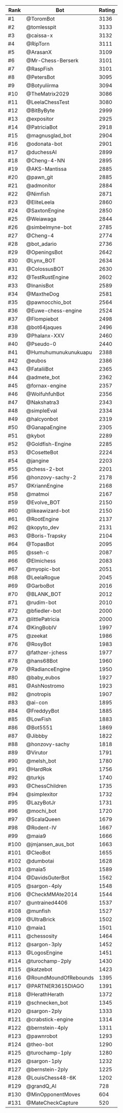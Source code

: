 Rank|Bot|Rating
---|---|---
#1|@ToromBot|3136
#2|@tomlesspit|3133
#3|@caissa-x|3132
#4|@RipTorn|3111
#5|@ArasanX|3109
#6|@Mr-Chess-Berserk|3101
#7|@RaspFish|3101
#8|@PetersBot|3095
#9|@Botyuliirma|3094
#10|@TheMatrix2029|3086
#11|@LeelaChessTest|3080
#12|@BitByByte|2999
#13|@expositor|2925
#14|@PatriciaBot|2918
#15|@magnusglad_bot|2904
#16|@odonata-bot|2901
#17|@duchessAI|2899
#18|@Cheng-4-NN|2895
#19|@AKS-Mantissa|2885
#20|@pawn_git|2885
#21|@admonitor|2884
#22|@Nimfish|2871
#23|@EliteLeela|2860
#24|@SaxtonEngine|2850
#25|@Weiawaga|2844
#26|@simbelmyne-bot|2785
#27|@Cheng-4|2774
#28|@bot_adario|2736
#29|@OpeningsBot|2642
#30|@Lynx_BOT|2634
#31|@ColossusBOT|2630
#32|@TestRustEngine|2602
#33|@InanisBot|2589
#34|@MaxtheDog|2581
#35|@pawnocchio_bot|2564
#36|@Euwe-chess-engine|2524
#37|@Flompiebot|2498
#38|@bot64jaques|2496
#39|@Phalanx-XXV|2460
#40|@Pseudo-0|2440
#41|@Humuhumunukunukuapu|2388
#42|@eubos|2386
#43|@FataliiBot|2365
#44|@admete_bot|2362
#45|@fornax-engine|2357
#46|@WolfuhfuhBot|2356
#47|@Nakshatra3|2343
#48|@simpleEval|2334
#49|@halcyonbot|2319
#50|@GanapaEngine|2305
#51|@kybot|2289
#52|@Goldfish-Engine|2285
#53|@CosetteBot|2224
#54|@jangine|2203
#55|@chess-2-bot|2201
#56|@honzovy-sachy-2|2178
#57|@KriannEngine|2168
#58|@matmoi|2167
#59|@Evolve_BOT|2150
#60|@likeawizard-bot|2150
#61|@RootEngine|2137
#62|@kopyto_dev|2131
#63|@Boris-Trapsky|2104
#64|@TopasBot|2095
#65|@sseh-c|2087
#66|@Elmichess|2083
#67|@myopic-bot|2051
#68|@LeelaRogue|2045
#69|@GarboBot|2016
#70|@BLANK_BOT|2012
#71|@rudim-bot|2010
#72|@bfiedler-bot|2000
#73|@littlePatricia|2000
#74|@KingBobIV|1997
#75|@zeekat|1986
#76|@RosyBot|1983
#77|@fathzer-jchess|1977
#78|@hans68Bot|1960
#79|@RadianceEngine|1950
#80|@baby_eubos|1927
#81|@AshNostromo|1923
#82|@notropis|1907
#83|@ai-con|1895
#84|@FreddyyBot|1885
#85|@LowFish|1883
#86|@Bot5551|1869
#87|@Jibbby|1822
#88|@honzovy-sachy|1818
#89|@Virutor|1791
#90|@melsh_bot|1780
#91|@HardRok|1756
#92|@turkjs|1740
#93|@ChessChildren|1735
#94|@simplexitor|1732
#95|@LazyBotJr|1731
#96|@mochi_bot|1720
#97|@ScalaQueen|1679
#98|@Rodent-IV|1667
#99|@maia9|1666
#100|@jmjansen_aus_bot|1663
#101|@CleoBot|1655
#102|@dumbotai|1628
#103|@maia5|1589
#104|@DavidsGuterBot|1562
#105|@sargon-4ply|1548
#106|@CheckMMAte2014|1544
#107|@untrained4406|1537
#108|@munfish|1527
#109|@UltraBrick|1502
#110|@maia1|1501
#111|@chessosity|1464
#112|@sargon-3ply|1452
#113|@LogosEngine|1451
#114|@turochamp-2ply|1430
#115|@katzebot|1423
#116|@RoundMoundOfRebounds|1395
#117|@PARTNER3615DIAGO|1391
#118|@HerathHerath|1372
#119|@schnecken_bot|1345
#120|@sargon-2ply|1333
#121|@crabstick-engine|1314
#122|@bernstein-4ply|1311
#123|@pawnrobot|1293
#124|@theo-bot|1290
#125|@turochamp-1ply|1280
#126|@sargon-1ply|1232
#127|@bernstein-2ply|1225
#128|@LouisChess48-6K|1202
#129|@grandQ_AI|728
#130|@MinOpponentMoves|604
#131|@MateCheckCapture|520
